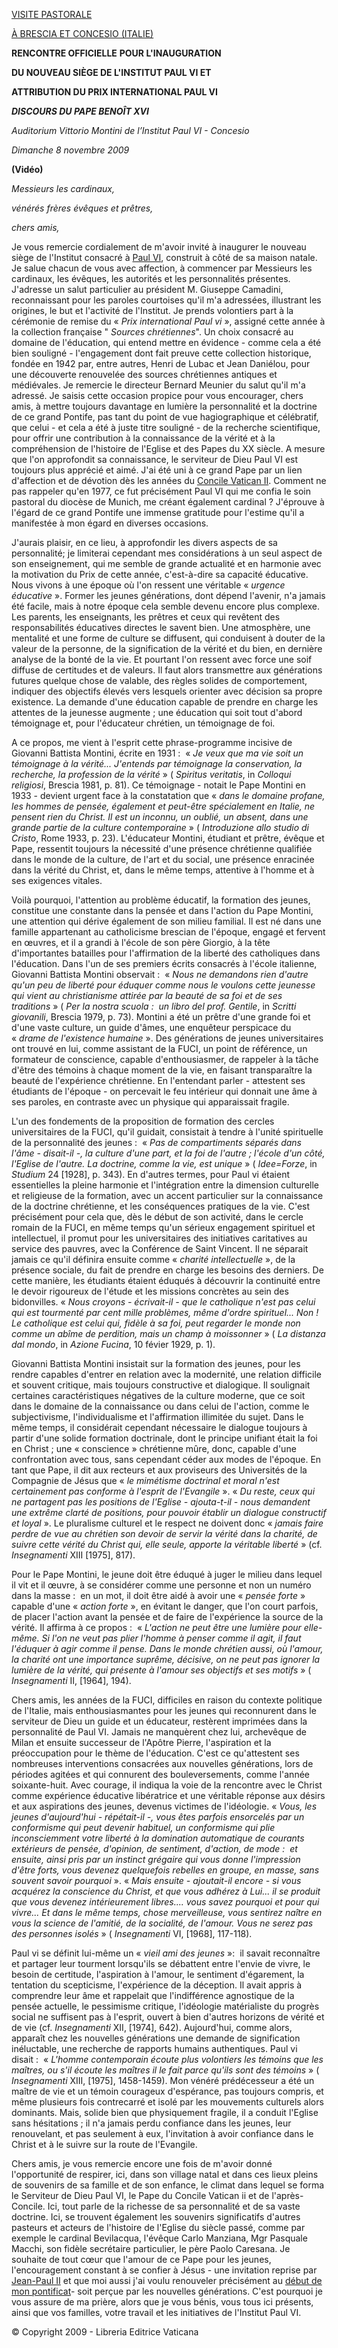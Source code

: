 [VISITE PASTORALE](/content/benedict-xvi/fr/travels/2009/index_brescia.html)

[À BRESCIA ET CONCESIO (ITALIE)](/content/benedict-xvi/fr/travels/2009/index_brescia.html)

**RENCONTRE OFFICIELLE** **POUR L'INAUGURATION**

**DU NOUVEAU SIÈGE DE L'INSTITUT PAUL VI ET**

**ATTRIBUTION DU PRIX INTERNATIONAL PAUL VI**

***DISCOURS DU PAPE BENOÎT XVI***

*Auditorium Vittorio Montini de l’Institut Paul VI - Concesio*

*Dimanche 8 novembre 2009*

**(Vidéo)**

*Messieurs les cardinaux,*

*vénérés frères évêques et prêtres,*

*chers amis,*

Je vous remercie cordialement de m'avoir invité à inaugurer le nouveau siège de l'Institut consacré à [Paul VI](/content/paul-vi/fr.html), construit à côté de sa maison natale. Je salue chacun de vous avec affection, à commencer par Messieurs les cardinaux, les évêques, les autorités et les personnalités présentes. J'adresse un salut particulier au président M. Giuseppe Camadini, reconnaissant pour les paroles courtoises qu'il m'a adressées, illustrant les origines, le but et l'activité de l'Institut. Je prends volontiers part à la cérémonie de remise du « *Prix international Paul vi* », assigné cette année à la collection française " *Sources chrétiennes*". Un choix consacré au domaine de l'éducation, qui entend mettre en évidence - comme cela a été bien souligné - l'engagement dont fait preuve cette collection historique, fondée en 1942 par, entre autres, Henri de Lubac et Jean Daniélou, pour une découverte renouvelée des sources chrétiennes antiques et médiévales. Je remercie le directeur Bernard Meunier du salut qu'il m'a adressé. Je saisis cette occasion propice pour vous encourager, chers amis, à mettre toujours davantage en lumière la personnalité et la doctrine de ce grand Pontife, pas tant du point de vue hagiographique et célébratif, que celui - et cela a été à juste titre souligné - de la recherche scientifique, pour offrir une contribution à la connaissance de la vérité et à la compréhension de l'histoire de l'Eglise et des Papes du XX siècle. A mesure que l'on approfondit sa connaissance, le serviteur de Dieu Paul VI est toujours plus apprécié et aimé. J'ai été uni à ce grand Pape par un lien d'affection et de dévotion dès les années du [Concile Vatican II](http://www.vatican.va/archive/hist_councils/ii_vatican_council/index_fr.htm). Comment ne pas rappeler qu'en 1977, ce fut précisément Paul VI qui me confia le soin pastoral du diocèse de Munich, me créant également cardinal ? J'éprouve à l'égard de ce grand Pontife une immense gratitude pour l'estime qu'il a manifestée à mon égard en diverses occasions.

J'aurais plaisir, en ce lieu, à approfondir les divers aspects de sa personnalité; je limiterai cependant mes considérations à un seul aspect de son enseignement, qui me semble de grande actualité et en harmonie avec la motivation du Prix de cette année, c'est-à-dire sa capacité éducative. Nous vivons à une époque où l'on ressent une véritable « *urgence éducative* ». Former les jeunes générations, dont dépend l'avenir, n'a jamais été facile, mais à notre époque cela semble devenu encore plus complexe. Les parents, les enseignants, les prêtres et ceux qui revêtent des responsabilités éducatives directes le savent bien. Une atmosphère, une mentalité et une forme de culture se diffusent, qui conduisent à douter de la valeur de la personne, de la signification de la vérité et du bien, en dernière analyse de la bonté de la vie. Et pourtant l'on ressent avec force une soif diffuse de certitudes et de valeurs. Il faut alors transmettre aux générations futures quelque chose de valable, des règles solides de comportement, indiquer des objectifs élevés vers lesquels orienter avec décision sa propre existence. La demande d'une éducation capable de prendre en charge les attentes de la jeunesse augmente ; une éducation qui soit tout d'abord témoignage et, pour l'éducateur chrétien, un témoignage de foi.

A ce propos, me vient à l'esprit cette phrase-programme incisive de Giovanni Battista Montini, écrite en 1931 :  « *Je veux que ma vie soit un témoignage à la vérité... J'entends par témoignage la conservation, la recherche, la profession de la vérité* » ( *Spiritus veritatis*, in *Colloqui religiosi*, Brescia 1981, p. 81). Ce témoignage - notait le Pape Montini en 1933 - devient urgent face à la constatation que « *dans le domaine profane, les hommes de pensée, également et peut-être spécialement en Italie, ne pensent rien du Christ. Il est un inconnu, un oublié, un absent, dans une grande partie de la culture contemporaine* » ( *Introduzione allo studio di Cristo*, Rome 1933, p. 23). L'éducateur Montini, étudiant et prêtre, évêque et Pape, ressentit toujours la nécessité d'une présence chrétienne qualifiée dans le monde de la culture, de l'art et du social, une présence enracinée dans la vérité du Christ, et, dans le même temps, attentive à l'homme et à ses exigences vitales.

Voilà pourquoi, l'attention au problème éducatif, la formation des jeunes, constitue une constante dans la pensée et dans l'action du Pape Montini, une attention qui dérive également de son milieu familial. Il est né dans une famille appartenant au catholicisme brescian de l'époque, engagé et fervent en œuvres, et il a grandi à l'école de son père Giorgio, à la tête d'importantes batailles pour l'affirmation de la liberté des catholiques dans l'éducation. Dans l'un de ses premiers écrits consacrés à l'école italienne, Giovanni Battista Montini observait :  « *Nous ne demandons rien d'autre qu'un peu de liberté pour éduquer comme nous le voulons cette jeunesse qui vient au christianisme attirée par la beauté de sa foi et de ses traditions* » ( *Per la nostra scuola :  un libro del prof. Gentile*, in *Scritti giovanili*, Brescia 1979, p. 73). Montini a été un prêtre d'une grande foi et d'une vaste culture, un guide d'âmes, une enquêteur perspicace du « *drame de l'existence humaine* ». Des générations de jeunes universitaires ont trouvé en lui, comme assistant de la FUCI, un point de référence, un formateur de conscience, capable d'enthousiasmer, de rappeler à la tâche d'être des témoins à chaque moment de la vie, en faisant transparaître la beauté de l'expérience chrétienne. En l'entendant parler - attestent ses étudiants de l'époque - on percevait le feu intérieur qui donnait une âme à ses paroles, en contraste avec un physique qui apparaissait fragile.

L'un des fondements de la proposition de formation des cercles universitaires de la FUCI, qu'il guidait, consistait à tendre à l'unité spirituelle de la personnalité des jeunes :  « *Pas de compartiments séparés dans l'âme - disait-il -, la culture d'une part, et la foi de l'autre ; l'école d'un côté, l'Eglise de l'autre. La doctrine, comme la vie, est unique* » ( *Idee=Forze*, in *Studium* 24 [1928], p. 343). En d'autres termes, pour Paul vi étaient essentielles la pleine harmonie et l'intégration entre la dimension culturelle et religieuse de la formation, avec un accent particulier sur la connaissance de la doctrine chrétienne, et les conséquences pratiques de la vie. C'est précisément pour cela que, dès le début de son activité, dans le cercle romain de la FUCI, en même temps qu'un sérieux engagement spirituel et intellectuel, il promut pour les universitaires des initiatives caritatives au service des pauvres, avec la Conférence de Saint Vincent. Il ne séparait jamais ce qu'il définira ensuite comme « *charité intellectuelle* », de la présence sociale, du fait de prendre en charge les besoins des derniers. De cette manière, les étudiants étaient éduqués à découvrir la continuité entre le devoir rigoureux de l'étude et les missions concrètes au sein des bidonvilles. « *Nous croyons - écrivait-il - que le catholique n'est pas celui qui est tourmenté par cent mille problèmes, même d'ordre spirituel... Non ! Le catholique est celui qui, fidèle à sa foi, peut regarder le monde non comme un abîme de perdition, mais un champ à moissonner* » ( *La distanza dal mondo*, in *Azione Fucina*, 10 févier 1929, p. 1).

Giovanni Battista Montini insistait sur la formation des jeunes, pour les rendre capables d'entrer en relation avec la modernité, une relation difficile et souvent critique, mais toujours constructive et dialogique. Il soulignait certaines caractéristiques négatives de la culture moderne, que ce soit dans le domaine de la connaissance ou dans celui de l'action, comme le subjectivisme, l'individualisme et l'affirmation illimitée du sujet. Dans le même temps, il considérait cependant nécessaire le dialogue toujours à partir d'une solide formation doctrinale, dont le principe unifiant était la foi en Christ ; une « conscience » chrétienne mûre, donc, capable d'une confrontation avec tous, sans cependant céder aux modes de l'époque. En tant que Pape, il dit aux recteurs et aux proviseurs des Universités de la Compagnie de Jésus que « *le mimétisme doctrinal et moral n'est certainement pas conforme à l'esprit de l'Evangile* ». « *Du reste, ceux qui ne partagent pas les positions de l'Eglise - ajouta-t-il - nous demandent une extrême clarté de positions, pour pouvoir établir un dialogue constructif et loyal* ». Le pluralisme culturel et le respect ne doivent donc « *jamais faire perdre de vue au chrétien son devoir de servir la vérité dans la charité, de suivre cette vérité du Christ qui, elle seule, apporte la véritable liberté* » (cf. *Insegnamenti* XIII [1975], 817).

Pour le Pape Montini, le jeune doit être éduqué à juger le milieu dans lequel il vit et il œuvre, à se considérer comme une personne et non un numéro dans la masse :  en un mot, il doit être aidé à avoir une « *pensée forte* » capable d'une « *action forte* », en évitant le danger, que l'on court parfois, de placer l'action avant la pensée et de faire de l'expérience la source de la vérité. Il affirma à ce propos :  « *L'action ne peut être une lumière pour elle-même. Si l'on ne veut pas plier l'homme à penser comme il agit, il faut l'éduquer à agir comme il pense. Dans le monde chrétien aussi, où l'amour, la charité ont une importance suprême, décisive, on ne peut pas ignorer la lumière de la vérité, qui présente à l'amour ses objectifs et ses motifs* » ( *Insegnamenti* II, [1964], 194).

Chers amis, les années de la FUCI, difficiles en raison du contexte politique de l'Italie, mais enthousiasmantes pour les jeunes qui reconnurent dans le serviteur de Dieu un guide et un éducateur, restèrent imprimées dans la personnalité de Paul VI. Jamais ne manquèrent chez lui, archevêque de Milan et ensuite successeur de l'Apôtre Pierre, l'aspiration et la préoccupation pour le thème de l'éducation. C'est ce qu'attestent ses nombreuses interventions consacrées aux nouvelles générations, lors de périodes agitées et qui connurent des bouleversements, comme l'année soixante-huit. Avec courage, il indiqua la voie de la rencontre avec le Christ comme expérience éducative libératrice et une véritable réponse aux désirs et aux aspirations des jeunes, devenus victimes de l'idéologie. « *Vous, les jeunes d'aujourd'hui - répétait-il -, vous êtes parfois ensorcelés par un conformisme qui peut devenir habituel, un conformisme qui plie inconsciemment votre liberté à la domination automatique de courants extérieurs de pensée, d'opinion, de sentiment, d'action, de mode :  et ensuite, ainsi pris par un instinct grégaire qui vous donne l'impression d'être forts, vous devenez quelquefois rebelles en groupe, en masse, sans souvent savoir pourquoi* ». « *Mais ensuite - ajoutait-il encore - si vous acquérez la conscience du Christ, et que vous adhérez à Lui... il se produit que vous devenez intérieurement libres.... vous savez pourquoi et pour qui vivre... Et dans le même temps, chose merveilleuse, vous sentirez naître en vous la science de l'amitié, de la socialité, de l'amour. Vous ne serez pas des personnes isolés* » ( *Insegnamenti* VI, [1968], 117-118).

Paul vi se définit lui-même un « *vieil ami des jeunes* »:  il savait reconnaître et partager leur tourment lorsqu'ils se débattent entre l'envie de vivre, le besoin de certitude, l'aspiration à l'amour, le sentiment d'égarement, la tentation du scepticisme, l'expérience de la déception. Il avait appris à comprendre leur âme et rappelait que l'indifférence agnostique de la pensée actuelle, le pessimisme critique, l'idéologie matérialiste du progrès social ne suffisent pas à l'esprit, ouvert à bien d'autres horizons de vérité et de vie (cf. *Insegnamenti* XII, [1974], 642). Aujourd'hui, comme alors, apparaît chez les nouvelles générations une demande de signification inéluctable, une recherche de rapports humains authentiques. Paul vi disait :  « *L'homme contemporain écoute plus volontiers les témoins que les maîtres, ou s'il écoute les maîtres il le fait parce qu'ils sont des témoins* » ( *Insegnamenti* XIII, [1975], 1458-1459). Mon vénéré prédécesseur a été un maître de vie et un témoin courageux d'espérance, pas toujours compris, et même plusieurs fois contrecarré et isolé par les mouvements culturels alors dominants. Mais, solide bien que physiquement fragile, il a conduit l'Eglise sans hésitations ; il n'a jamais perdu confiance dans les jeunes, leur renouvelant, et pas seulement à eux, l'invitation à avoir confiance dans le Christ et à le suivre sur la route de l'Evangile.

Chers amis, je vous remercie encore une fois de m'avoir donné l'opportunité de respirer, ici, dans son village natal et dans ces lieux pleins de souvenirs de sa famille et de son enfance, le climat dans lequel se forma le Serviteur de Dieu Paul VI, le Pape du Concile Vatican ii et de l'après-Concile. Ici, tout parle de la richesse de sa personnalité et de sa vaste doctrine. Ici, se trouvent également les souvenirs significatifs d'autres pasteurs et acteurs de l'histoire de l'Eglise du siècle passé, comme par exemple le cardinal Bevilacqua, l'évêque Carlo Manziana, Mgr Pasquale Macchi, son fidèle secrétaire particulier, le père Paolo Caresana. Je souhaite de tout cœur que l'amour de ce Pape pour les jeunes, l'encouragement constant à se confier à Jésus - une invitation reprise par [Jean-Paul II](/content/john-paul-ii/fr.html) et que moi aussi j'ai voulu renouveler précisément au [début de mon pontificat](/content/benedict-xvi/fr/elezione/index.html)- soit perçue par les nouvelles générations. C'est pourquoi je vous assure de ma prière, alors que je vous bénis, vous tous ici présents, ainsi que vos familles, votre travail et les initiatives de l'Institut Paul VI.

© Copyright 2009 - Libreria Editrice Vaticana